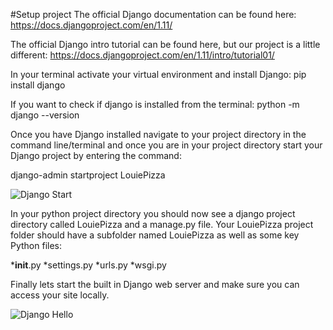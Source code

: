 #Setup project
The official Django documentation can be found here:
https://docs.djangoproject.com/en/1.11/

The official Django intro tutorial can be found here, but our project is a little different:
https://docs.djangoproject.com/en/1.11/intro/tutorial01/

In your terminal activate your virtual environment and install Django:
pip install django 

If you want to check if django is installed from the terminal:
python -m django --version

Once you have Django installed navigate to your project directory in the command line/terminal and once you are in your project directory start your Django project by entering the command:

django-admin startproject LouiePizza

![Django Start](https://github.com/AlexHagerman/code_louisville_django/challenge_docs/project_screenshots/challenge_1.1.png)

In your python project directory you should now see a django project directory called LouiePizza and a manage.py file. Your LouiePizza project folder should have a subfolder named LouiePizza as well as some key Python files:

*__init__.py
*settings.py
*urls.py
*wsgi.py

Finally lets start the built in Django web server and make sure you can access your site locally.

![Django Hello](https://github.com/AlexHagerman/code_louisville_django/challenge_docs/project_screenshots/challenge_1.2.png)
